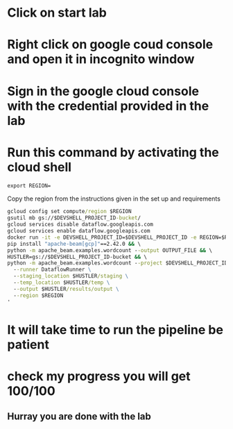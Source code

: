 # Click on start lab
# Right click on google coud console and open it in incognito window
# Sign in the google cloud console with the credential provided in the lab
# Run this command by activating the cloud shell
```cmd
export REGION=
```
Copy the region from the instructions given in the set up and requirements
```cmd
gcloud config set compute/region $REGION
gsutil mb gs://$DEVSHELL_PROJECT_ID-bucket/
gcloud services disable dataflow.googleapis.com
gcloud services enable dataflow.googleapis.com
docker run -it -e DEVSHELL_PROJECT_ID=$DEVSHELL_PROJECT_ID -e REGION=$REGION python:3.9 /bin/bash -c '
pip install "apache-beam[gcp]"==2.42.0 && \
python -m apache_beam.examples.wordcount --output OUTPUT_FILE && \
HUSTLER=gs://$DEVSHELL_PROJECT_ID-bucket && \
python -m apache_beam.examples.wordcount --project $DEVSHELL_PROJECT_ID \
  --runner DataflowRunner \
  --staging_location $HUSTLER/staging \
  --temp_location $HUSTLER/temp \
  --output $HUSTLER/results/output \
  --region $REGION
'
```
# It will take time to run the pipeline be patient
# check my progress you will get 100/100
## Hurray you are done with the lab
